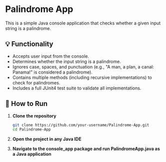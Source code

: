 # Palindrome App

This is a simple Java console application that checks whether a given input string is a palindrome.

## 💡 Functionality

- Accepts user input from the console.
- Determines whether the input string is a palindrome.
- Ignores case, spaces, and punctuation (e.g., "A man, a plan, a canal: Panama!" is considered a palindrome).
- Contains multiple methods (including recursive implementations) to check for palindromes.
- Includes a full JUnit4 test suite to validate all implementations.

## 🚀 How to Run

1. **Clone the repository**
   ```bash
   git clone https://github.com/your-username/Palindrome-App.git
   cd Palindrome-App
   ```

2. **Open the project in any Java IDE**

3. **Navigate to the console_app package and run PalindromeApp.java as a Java application**
